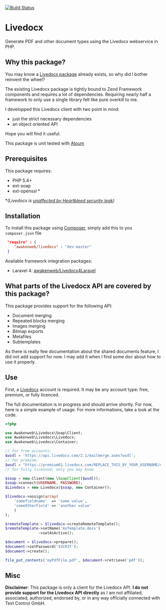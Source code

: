 [![Build Status](https://travis-ci.org/awakenweb/livedocx.svg?branch=master)](https://travis-ci.org/awakenweb/livedocx)

Livedocx
========
Generate PDF and other document types using the Livedocx webservice in PHP.

Why this package?
-----------------

You may know a [Livedocx package](https://github.com/zendframework/ZendService_LiveDocx) already exists, so why did I bother reinvent the wheel?

The existing Livedocx package is tightly bound to Zend Framework components and requires a lot of dependencies. Requiring nearly half a framework to only use a single library felt like pure overkill to me.

I developped this Livedocx client with two point in mind:

* just the strict necessary dependencies
* an object oriented API

Hope you will find it useful.

This package is unit tested with [Atoum](https://github.com/atoum/atoum)

Prerequisites
-------------

This package requires:

* PHP 5.4+
* ext-soap
* ext-openssl *

*_(Livedocx is [unaffected by Heartbleed security leak](https://filippo.io/Heartbleed/#api.livedocx.com))_

Installation
------------

To install this package using [Composer](https://getcomposer.org/), simply add this to you `composer.json` file
```json
 "require" : {
    "awakenweb/livedocx" : "dev-master"
 }
```

Available framework integration packages: 
* Laravel 4: [awakenweb/Livedocx4Laravel](https://github.com/awakenweb/livedocx4laravel)

What parts of the Livedocx API are covered by this package?
-----------------------------------------------------------

This package provides support for the following API:

* Document merging
* Repeated blocks merging
* Images merging
* Bitmap exports
* Metafiles
* Subtemplates

As there is really few documentation about the shared documents feature, I did not add support for now. I may add it when I find some doc about how to use it properly.

Use
---

First, a [Livedocx](http://www.livedocx.com/) account is required. It may be any account type: free, premium, or fully licenced.

The full documentation is in progress and should arrive shortly. For now, here is a simple example of usage. For more informations, take a look at the code.

```php
<?php

use Awakenweb\Livedocx\Soap\Client;
use Awakenweb\Livedocx\Livedocx;
use Awakenweb\Livedocx\Container;

// for free accounts:
$wsdl = 'https://api.livedocx.com/2.1/mailmerge.asmx?wsdl';
// for premium:
$wsdl = "https://premium01.livedocx.com/REPLACE_THIS_BY_YOUR_USERNAME/mailmerge.asmx?WSDL"
// for fully licensed: only you may know

$soap = new Client(new \SoapClient($wsdl));
$soap->connect(USERNAME, PASSWORD);
$Livedocx = new Livedocx($soap, new Container();

$livedocx->assign(array(
    'somefieldname'  => 'some value',
    'someOtherField' => 'another value'
    )
);

$remoteTemplate = $livedocx->createRemoteTemplate();
$remoteTemplate->setName('myTemplate.docx')
               ->setAsActive();

$document = $livedocx->prepare();
$document->setPassword('$3CR3T');
$document->create();

file_put_contents('myPdfFile.pdf', $document->retrieve('pdf'));
```

Misc
----
__Disclaimer__:
This package is only a client for the Livedocx API.
__I do not provide support for the Livedocx API directly__ as I am not affiliated, associated, authorized, endorsed by, or in any way officially connected with Text Control GmbH.
